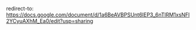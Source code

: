 redirect-to: https://docs.google.com/document/d/1a6BeAVBPSUnt6lEP3_6nTlRM1xsNFl2YCyuAXhM_Ea0/edit?usp=sharing
